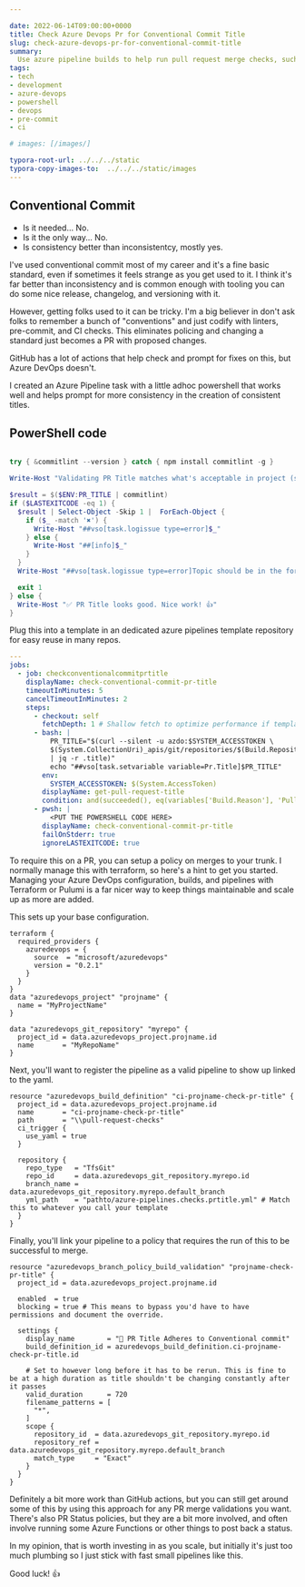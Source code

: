 ```yaml
---

date: 2022-06-14T09:00:00+0000
title: Check Azure Devops Pr for Conventional Commit Title
slug: check-azure-devops-pr-for-conventional-commit-title
summary:
  Use azure pipeline builds to help run pull request merge checks, such as conventional commit for a PR title.
tags:
- tech
- development
- azure-devops
- powershell
- devops
- pre-commit
- ci

# images: [/images/]

typora-root-url: ../../../static
typora-copy-images-to:  ../../../static/images
---
```


## Conventional Commit

- Is it needed... No.
- Is it the only way... No.
- Is consistency better than inconsistentcy, mostly yes.

I've used conventional commit most of my career and it's a fine basic standard, even if sometimes it feels strange as you get used to it.
I think it's far better than inconsistency and is common enough with tooling you can do some nice release, changelog, and versioning with it.

However, getting folks used to it can be tricky.
I'm a big believer in don't ask folks to remember a bunch of "conventions" and just codify with linters, pre-commit, and CI checks.
This eliminates policing and changing a standard just becomes a PR with proposed changes.

GitHub has a lot of actions that help check and prompt for fixes on this, but Azure DevOps doesn't.

I created an Azure Pipeline task with a little adhoc powershell that works well and helps prompt for more consistency in the creation of consistent titles.

## PowerShell code

```powershell

try { &commitlint --version } catch { npm install commitlint -g }

Write-Host "Validating PR Title matches what's acceptable in project (should have a .commitlintrc.yml in your project to use this)..."

$result = $($ENV:PR_TITLE | commitlint)
if ($LASTEXITCODE -eq 1) {
  $result | Select-Object -Skip 1 |  ForEach-Object {
    if ($_ -match '✖') {
      Write-Host "##vso[task.logissue type=error]$_"
    } else {
      Write-Host "##[info]$_"
    }
  }
  Write-Host "##vso[task.logissue type=error]Topic should be in the form of 'type(scope): lower case title < 120 characters' (please note colon after scope has no spaces)"

  exit 1
} else {
  Write-Host "✅ PR Title looks good. Nice work! 👍"
}
```

Plug this into a template in an dedicated azure pipelines template repository for easy reuse in many repos.

```yaml
---
jobs:
  - job: checkconventionalcommitprtitle
    displayName: check-conventional-commit-pr-title
    timeoutInMinutes: 5
    cancelTimeoutInMinutes: 2
    steps:
      - checkout: self
        fetchDepth: 1 # Shallow fetch to optimize performance if template repo gets larger
      - bash: |
          PR_TITLE="$(curl --silent -u azdo:$SYSTEM_ACCESSTOKEN \
          $(System.CollectionUri)_apis/git/repositories/$(Build.Repository.ID)/pullRequests/$(System.PullRequest.PullRequestId)?api-version=5.1 \
          | jq -r .title)"
          echo "##vso[task.setvariable variable=Pr.Title]$PR_TITLE"
        env:
          SYSTEM_ACCESSTOKEN: $(System.AccessToken)
        displayName: get-pull-request-title
        condition: and(succeeded(), eq(variables['Build.Reason'], 'PullRequest'))
      - pwsh: |
          <PUT THE POWERSHELL CODE HERE>
        displayName: check-conventional-commit-pr-title
        failOnStderr: true
        ignoreLASTEXITCODE: true
```

To require this on a PR, you can setup a policy on merges to your trunk.
I normally manage this with terraform, so here's a hint to get you started.
Managing your Azure DevOps configuration, builds, and pipelines with Terraform or Pulumi is a far nicer way to keep things maintainable and scale up as more are added.

This sets up your base configuration.

```hcl
terraform {
  required_providers {
    azuredevops = {
      source  = "microsoft/azuredevops"
      version = "0.2.1"
    }
  }
}
data "azuredevops_project" "projname" {
  name = "MyProjectName"
}

data "azuredevops_git_repository" "myrepo" {
  project_id = data.azuredevops_project.projname.id
  name       = "MyRepoName"
}
```

Next, you'll want to register the pipeline as a valid pipeline to show up linked to the yaml.

```hcl
resource "azuredevops_build_definition" "ci-projname-check-pr-title" {
  project_id = data.azuredevops_project.projname.id
  name       = "ci-projname-check-pr-title"
  path       = "\\pull-request-checks"
  ci_trigger {
    use_yaml = true
  }

  repository {
    repo_type   = "TfsGit"
    repo_id     = data.azuredevops_git_repository.myrepo.id
    branch_name = data.azuredevops_git_repository.myrepo.default_branch
    yml_path    = "pathto/azure-pipelines.checks.prtitle.yml" # Match this to whatever you call your template
  }
}
```

Finally, you'll link your pipeline to a policy that requires the run of this to be successful to merge.

```hcl
resource "azuredevops_branch_policy_build_validation" "projname-check-pr-title" {
  project_id = data.azuredevops_project.projname.id

  enabled  = true
  blocking = true # This means to bypass you'd have to have permissions and document the override.

  settings {
    display_name        = "🧪 PR Title Adheres to Conventional commit"
    build_definition_id = azuredevops_build_definition.ci-projname-check-pr-title.id

    # Set to however long before it has to be rerun. This is fine to be at a high duration as title shouldn't be changing constantly after it passes
    valid_duration      = 720
    filename_patterns = [
      "*",
    ]
    scope {
      repository_id  = data.azuredevops_git_repository.myrepo.id
      repository_ref = data.azuredevops_git_repository.myrepo.default_branch
      match_type     = "Exact"
    }
  }
}
```

Definitely a bit more work than GitHub actions, but you can still get around some of this by using this approach for any PR merge validations you want.
There's also PR Status policies, but they are a bit more involved, and often involve running some Azure Functions or other things to post back a status.

In my opinion, that is worth investing in as you scale, but initially it's just too much plumbing so I just stick with fast small pipelines like this.

Good luck! 👍
